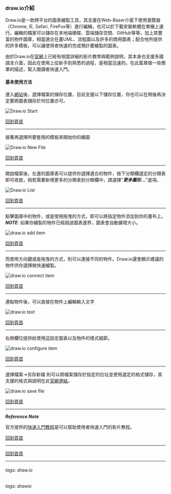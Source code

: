 ### <font id='top'>draw.io介紹</font>

Draw.io是一款跨平台的圖表繪製工具，其支援在Web-Baser介面下使用瀏覽器（Chrome, IE, Safari, FireFox等）進行編輯，也可以於下載安裝軟體在單機上運行。編輯的檔案可以儲存在本地端硬碟、雲端儲存空間、GitHub等等，加上其豐富的物件圖庫，相當適合在畫UML、流程圖以及許多的商用圖表；配合他所提供的許多模板，可以讓使用者快速的完成預計要繪製的圖表。

由於Draw.io在[官網](https://drawio-app.com/)上已經有相當詳細的影片教學與範例說明，其本身也支援多國語言介面，因此在使用上從新手到熟悉的過程，是相當迅速的。在此篇章做一些簡單的描述，幫入閱讀者快速入門。



#### 基本使用方法

連入[網站](https://app.diagrams.net/)後，選擇檔案的儲存位置，目前支援以下儲存位置，你也可以在稍後再決定要將圖表儲存於何位置亦可。

![Draw.io Start](../../Image/drawioStart.png)



[回到頁首](#top)

---

接著再選擇所要套用的模板來開始你的繪圖

![Draw.io New File](../../Image/drawioNewFile.png)



[回到頁首](#top)

---

開啟檔案後，左邊的圖庫表可以提供你選擇適合的物件，按下分類欄選定的分類表即可收放，倘若需要新增更多的分類表到分類欄中，請選擇"***更多圖形...***"選項。

![Draw.io List](../../Image/drawioList.png)



[回到頁首](#top)

---

點擊圖庫中的物件，或是使用拖曳的方式，即可以將指定物件添加到你的畫布上。
***NOTE***: 如果你繪製的物件已經超過圖表邊界，圖表會自動擴增大小。

![draw.io add item](../../Image/drawioAddItem.png)



[回到頁首](#top)

---

而使用方向鍵或是拖曳的方式，則可以連接不同的物件。Draw.io還會顯示建議的物件供你選擇做快速繪製。

![draw.io connect item](../../Image/drawioConnectItem.png)



[回到頁首](#top)

---

連點物件後，可以直接在物件上編輯輸入文字

![draw.io text](../../Image/drawioText.png)



[回到頁首](#top)

---

右側欄位提供給使用這設定圖表以及物件的樣式細節。

![draw.io configure item](../../Image/drawioCfgItem.png)



[回到頁首](#top)

---

選擇檔案->另存新檔
則可以將檔案儲存於指定的位址並使用選定的格式儲存，其支援的格式與說明在此[官網連結](https://www.diagrams.net/doc/faq/save-file-formats)。

![draw.io save file](../../Image/drawioSaveFile.png)



[回到頁首](#top)

---

***Reference Note***

官方提供的[快速入門教程](https://youtu.be/Z0D96ZikMkc)是可以幫助使用者快速入門的影片教程。



[回到頁首](#top)

---

[回到首頁](../../index.md)

---

###### tags: draw.io
###### tags: drawio
